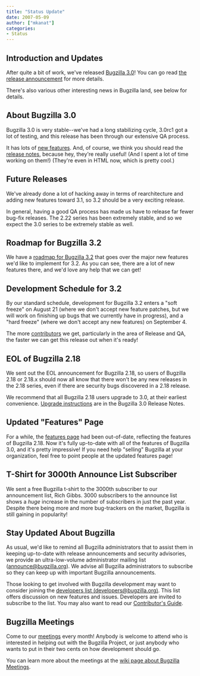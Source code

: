 ```yaml
---
title: "Status Update"
date: 2007-05-09
author: ["mkanat"]
categories:
- Status
---
```


## Introduction and Updates

After quite a bit of work, we've released [Bugzilla 3.0](/releases/3.0)! You can go read [the release announcement](/blog/2007/05/09/release-of-bugzilla-3.0) for more details.

There's also various other interesting news in Bugzilla land, see below for details.

## About Bugzilla 3.0

Bugzilla 3.0 is very stable--we've had a long stabilizing cycle, 3.0rc1 got a lot of testing, and this release has been through our extensive QA process.

It has lots of [new features](/releases/3.0). And, of course, we think you should read the [release notes](/releases/3.0/), because hey, they're really useful! (And I spent a lot of time working on them!) (They're even in HTML now, which is pretty cool.)

## Future Releases

We've already done a lot of hacking away in terms of rearchitecture and adding new features toward 3.1, so 3.2 should be a very exciting release.

In general, having a good QA process has made us have to release far fewer bug-fix releases. The 2.22 series has been extremely stable, and so we expect the 3.0 series to be extremely stable as well.

## Roadmap for Bugzilla 3.2

We have a [roadmap for Bugzilla 3.2](https://wiki.mozilla.org/Bugzilla:Roadmap) that goes over the major new features we'd like to implement for 3.2\. As you can see, there are a lot of new features there, and we'd love any help that we can get!

## Development Schedule for 3.2

By our standard schedule, development for Bugzilla 3.2 enters a "soft freeze" on August 21 (where we don't accept new feature patches, but we will work on finishing up bugs that we currently have in progress), and a "hard freeze" (where we don't accept any new features) on September 4.

The more [contributors](/contribute/) we get, particularly in the area of Release and QA, the faster we can get this release out when it's ready!

## EOL of Bugzilla 2.18

We sent out the EOL announcement for Bugzilla 2.18, so users of Bugzilla 2.18 or 2.18.x should now all know that there won't be any new releases in the 2.18 series, even if there are security bugs discovered in a 2.18 release.

We recommend that all Bugzilla 2.18 users upgrade to 3.0, at their earliest convenience. [Upgrade instructions](/releases/3.0/#v30_upgrading) are in the Bugzilla 3.0 Release Notes.

## Updated "Features" Page

For a while, the [features page](/about/features/) had been out-of-date, reflecting the features of Bugzilla 2.18\. Now it's fully up-to-date with all of the features of Bugzilla 3.0, and it's pretty impressive! If you need help "selling" Bugzilla at your organization, feel free to point people at the updated features page!

## T-Shirt for 3000th Announce List Subscriber

We sent a free Bugzilla t-shirt to the 3000th subscriber to our announcement list, Rich Gibbs. 3000 subscribers to the announce list shows a _huge_ increase in the number of subscribers in just the past year. Despite there being more and more bug-trackers on the market, Bugzilla is still gaining in popularity!

## Stay Updated About Bugzilla

As usual, we'd like to remind all Bugzilla administrators that to assist them in keeping up-to-date with release announcements and security advisories, we provide an ultra-low-volume administrator mailing list ([announce@bugzilla.org](https://lists.bugzilla.org/cgi-bin/mj_wwwusr?func=lists-full-long&extra=announce)). We advise all Bugzilla administrators to subscribe so they can keep up with important Bugzilla announcements.

Those looking to get involved with Bugzilla development may want to consider joining the [developers list (developers@bugzilla.org)](https://lists.bugzilla.org/cgi-bin/mj_wwwusr?func=lists-long-full&extra=developers). This list offers discussion on new features and issues. Developers are invited to subscribe to the list. You may also want to read our [Contributor's Guide](https://www.bugzilla.org/docs/contributor.html).

## Bugzilla Meetings

Come to our [meetings](https://wiki.mozilla.org/Bugzilla:Meetings) every month! Anybody is welcome to attend who is interested in helping out with the Bugzilla Project, or just anybody who wants to put in their two cents on how development should go.

You can learn more about the meetings at the [wiki page about Bugzilla Meetings](https://wiki.mozilla.org/Bugzilla:Meetings).
